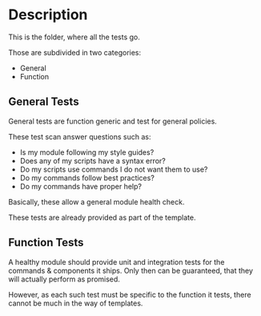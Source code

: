 # Description

This is the folder, where all the tests go.

Those are subdivided in two categories:

- General
- Function

## General Tests

General tests are function generic and test for general policies.

These test scan answer questions such as:

- Is my module following my style guides?
- Does any of my scripts have a syntax error?
- Do my scripts use commands I do not want them to use?
- Do my commands follow best practices?
- Do my commands have proper help?

Basically, these allow a general module health check.

These tests are already provided as part of the template.

## Function Tests

A healthy module should provide unit and integration tests for the commands & components it ships.
Only then can be guaranteed, that they will actually perform as promised.

However, as each such test must be specific to the function it tests, there cannot be much in the way of templates.
